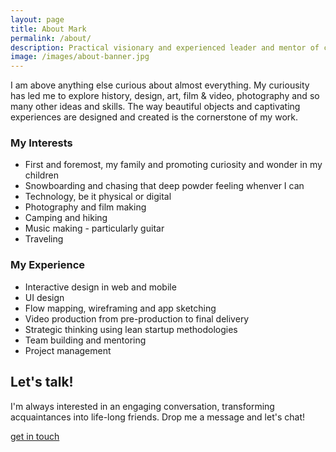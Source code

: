 ```yaml
---
layout: page
title: About Mark
permalink: /about/
description: Practical visionary and experienced leader and mentor of creative and product teams focused on building new digital platforms and setting strategy for existing digital experiences.
image: /images/about-banner.jpg
---
```


<p> I am above anything else curious about almost everything. My curiousity has led me to explore history, design, art, film & video, photography and so many other ideas and skills. The way beautiful objects and captivating experiences are designed and created is the cornerstone of my work. </p>

### My Interests

- First and foremost, my family and promoting curiosity and wonder in my children
- Snowboarding and chasing that deep powder feeling whenver I can
- Technology, be it physical or digital
- Photography and film making
- Camping and hiking
- Music making - particularly guitar
- Traveling

### My Experience

- Interactive design in web and mobile
- UI design
- Flow mapping, wireframing and app sketching
- Video production from pre-production to final delivery
- Strategic thinking using lean startup methodologies
- Team building and mentoring
- Project management

## Let's talk!

I'm always interested in an engaging conversation, transforming acquaintances into life-long friends. Drop me a message and let's chat!

<a href="/contact" class="button button--large">get in touch</a>
